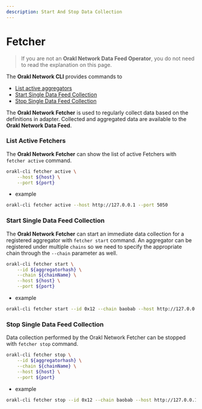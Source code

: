 ```yaml
---
description: Start And Stop Data Collection
---
```


# Fetcher

> If you are not an **Orakl Network Data Feed Operator**, you do not need to read the explanation on this page.

The **Orakl Network CLI** provides commands to

- [List active aggregators](fetcher.md#list-active-aggregators)
- [Start Single Data Feed Collection](fetcher.md#start-single-data-feed-collection)
- [Stop Single Data Feed Collection](fetcher.md#stop-single-data-feed-collection)

The **Orakl Network Fetcher** is used to regularly collect data based on the definitions in adapter. Collected and aggregated data are available to the **Orakl Network Data Feed**.

### List Active Fetchers

The **Orakl Network Fetcher** can show the list of active Fetchers with `fetcher active` command.

```sh
orakl-cli fetcher active \
    --host ${host} \
    --port ${port}
```

- example

```sh
orakl-cli fetcher active --host http://127.0.0.1 --port 5050
```

### Start Single Data Feed Collection

The **Orakl Network Fetcher** can start an immediate data collection for a registered aggregator with `fetcher start` command. An aggregator can be registered under multiple `chains` so we need to specify the appropriate chain through the `--chain` parameter as well.

```sh
orakl-cli fetcher start \
    --id ${aggregatorhash} \
    --chain ${chainName} \
    --host ${host} \
    --port ${port}
```

- example

```sh
orakl-cli fetcher start --id 0x12 --chain baobab --host http://127.0.0.1 --port 3030
```

### Stop Single Data Feed Collection

Data collection performed by the Orakl Network Fetcher can be stopped with `fetcher stop` command.

```sh
orakl-cli fetcher stop \
    --id ${aggregatorhash} \
    --chain ${chainName} \
    --host ${host} \
    --port ${port}
```

- example

```sh
orakl-cli fetcher stop --id 0x12 --chain baobab --host http://127.0.0.1 --port 3030
```
